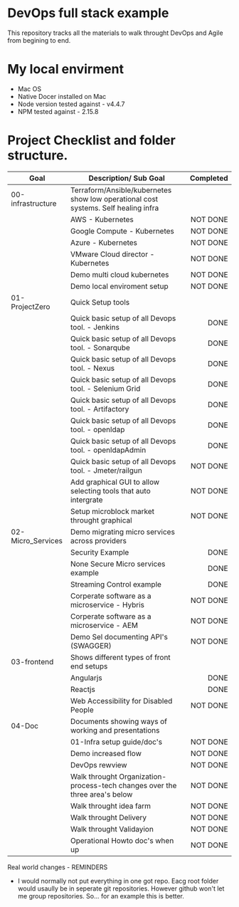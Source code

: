 # DevOps full stack example
This repository tracks all the materials to walk throught DevOps and Agile from begining to end.

# My local envirment

* Mac OS
* Native Docer installed on Mac
* Node version tested against - v4.4.7
* NPM tested against - 2.15.8

# Project Checklist and folder structure.

| Goal        | Description/ Sub Goal   | Completed |
| ------------- |-------------| -----:|
| 00-infrastructure | Terraform/Ansible/kubernetes show low operational cost systems. Self healing infra |  |
|  | AWS - Kubernetes | NOT DONE |
|  | Google Compute - Kubernetes | NOT DONE |
|  | Azure - Kubernetes | NOT DONE |
|  | VMware Cloud director - Kubernetes | NOT DONE |
|  | Demo multi cloud kubernetes | NOT DONE |
|  | Demo local enviroment setup | NOT DONE |
| 01-ProjectZero | Quick Setup tools | |
|  | Quick basic setup of all Devops tool. - Jenkins | DONE |
|  | Quick basic setup of all Devops tool. - Sonarqube | DONE |
|  | Quick basic setup of all Devops tool. - Nexus | DONE |
|  | Quick basic setup of all Devops tool. - Selenium Grid | DONE |
|  | Quick basic setup of all Devops tool. - Artifactory | DONE |
|  | Quick basic setup of all Devops tool. - openldap | DONE |
|  | Quick basic setup of all Devops tool. - openldapAdmin | DONE |
|  | Quick basic setup of all Devops tool. - Jmeter/railgun | NOT DONE |
|  | Add graphical GUI to allow selecting tools that auto intergrate | NOT DONE |
|  | Setup microblock market throught graphical | NOT DONE |
| 02-Micro_Services | Demo migrating micro services across providers| |
|  | Security Example | DONE |
|  | None Secure Micro services example | DONE |
|  | Streaming Control example | DONE |
|  | Corperate software as a microservice - Hybris | NOT DONE |
|  | Corperate software as a microservice - AEM | NOT DONE |
|  | Demo Sel documenting API's (SWAGGER)| NOT DONE |
| 03-frontend | Shows different types of front end setups |  |
|  | Angularjs | DONE |
|  | Reactjs | DONE |
|  | Web Accessibility for Disabled People | NOT DONE |
| 04-Doc | Documents showing ways of working and presentations |  |
|  | 01-Infra setup guide/doc's | NOT DONE |
|  | Demo increased flow | NOT DONE |
|  | DevOps rewview | NOT DONE |
|  | Walk throught Organization-process-tech changes over the three area's below| NOT DONE |
|  | Walk throught idea farm | NOT DONE |
|  | Walk throught Delivery | NOT DONE |
|  | Walk throught Validayion | NOT DONE |
|  | Operational Howto doc's when up| NOT DONE |

Real world changes - REMINDERS

* I would normally not put everything in one got repo. Eacg root folder would usaully be in seperate git repositories. However github won't let me group repositories. So... for an example this is better.




